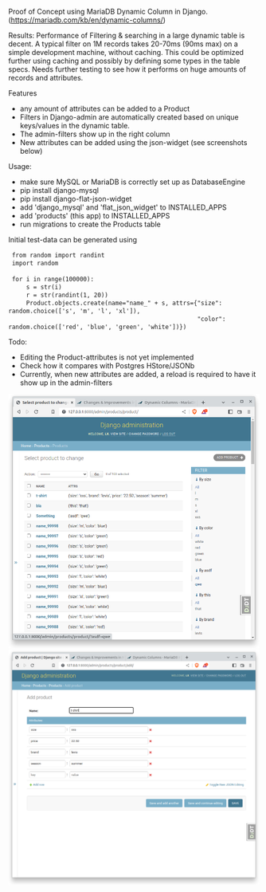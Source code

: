 

Proof of Concept using MariaDB Dynamic Column in Django.
(https://mariadb.com/kb/en/dynamic-columns/)

Results:
Performance of Filtering & searching in a large dynamic table is decent.
A typical filter on 1M records takes 20-70ms (90ms max) on a simple development machine, without caching.
This could be optimized further using caching and possibly by defining some types in the table specs.
Needs further testing to see how it performs on huge amounts of records and attributes.

Features
- any amount of attributes can be added to a Product
- Filters in Django-admin are automatically created based on unique keys/values in the dynamic table.
- The admin-filters show up in the right column
- New attributes can be added using the json-widget (see screenshots below)


Usage:
- make sure MySQL or MariaDB is correctly set up as DatabaseEngine
- pip install django-mysql
- pip install django-flat-json-widget
- add 'django_mysql' and 'flat_json_widget' to INSTALLED_APPS
- add 'products' (this app) to INSTALLED_APPS
- run migrations to create the Products table


Initial test-data can be generated using

     from random import randint
     import random
    
     for i in range(100000):
         s = str(i)
         r = str(randint(1, 20))
         Product.objects.create(name="name_" + s, attrs={"size": random.choice(['s', 'm', 'l', 'xl']),
                                                         "color": random.choice(['red', 'blue', 'green', 'white'])})


Todo:
- Editing the Product-attributes is not yet implemented
- Check how it compares with Postgres HStore/JSONb 
- Currently, when new attributes are added, a reload is required to have it show up in the admin-filters


![](img/list.png)
![](img/add_new.png)